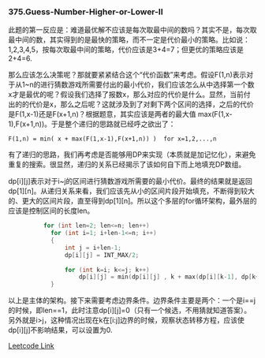 ### 375.Guess-Number-Higher-or-Lower-II

此题的第一反应是：难道最优解不应该是每次取最中间的数吗？其实不是，每次取最中间的数，其实得到的是最快的策略，而不一定是代价最小的策略。比如说：1,2,3,4,5，按每次取最中间的策略，代价应该是3+4=7；但更优的策略应该是2+4=6.

那么应该怎么决策呢？那就要紧紧结合这个“代价函数”来考虑。假设F(1,n)表示对于从1~n的进行猜数游戏所需要付出的最小代价，我们应该怎么从中选择第一个数x才是最优的呢？假设我们选择了报数x，那么对应的代价是什么。显然，当前付出的的代价是x，那么之后呢？这就涉及到了对剩下两个区间的选择，之后的代价是F(1,x-1)还是F(x+1,n)？根据题意，其实应该是两者的最大值 max(F(1,x-1),F(x+1,n))。于是整个递归的思路就已经呼之欲出了：
```
F(1,n) = min( x + max(F(1,x-1),F(x+1,n)) )  for x=1,2,...,n
```
有了递归的思路，我们再考虑是否能够用DP来实现（本质就是加记忆化），来避免重复的搜索。很显然，递归的关系已经揭示了该如何自下而上地填充DP数组。

dp[i][j]表示对于i~j的区间进行猜数游戏所需要的最小代价。最终的结果就是返回dp[1][n]。从递归关系来看，我们应该先从小的区间片段开始填充，不断得到较大的、更大的区间片段，直至得到dp[1][n]。所以这个多层的for循环架构，最外层的应该是控制区间的长度len。
```cpp
          for (int len=2; len<=n; len++)        
            for (int i=1; i+len-1<=n; i++)
            {
                int j = i+len-1;
                dp[i][j] = INT_MAX/2;
                                
                for (int k=i; k<=j; k++)                                   
                    dp[i][j] = min(dp[i][j] , k + max(dp[i][k-1], dp[k+1][j]));                
            }     
```
以上是主体的架构。接下来需要考虑边界条件。边界条件主要是两个：一个是i==j的时候，即len==1，此时注意dp[i][j]=0（只有一个候选，不用猜就知道答案）。另外就是i>j，这种情况出现在k在[i:j]边界的时候，观察状态转移方程，应该使dp[i][j]不影响结果，可以设置为0.

[Leetcode Link](https://leetcode.com/problems/guess-number-higher-or-lower-ii)
